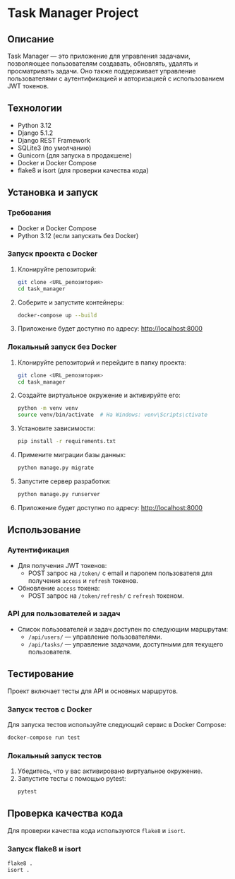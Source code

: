 # Task Manager Project

## Описание
Task Manager — это приложение для управления задачами, позволяющее пользователям создавать, обновлять, удалять и просматривать задачи. Оно также поддерживает управление пользователями с аутентификацией и авторизацией с использованием JWT токенов.

## Технологии
- Python 3.12
- Django 5.1.2
- Django REST Framework
- SQLite3 (по умолчанию)
- Gunicorn (для запуска в продакшене)
- Docker и Docker Compose
- flake8 и isort (для проверки качества кода)

## Установка и запуск

### Требования
- Docker и Docker Compose
- Python 3.12 (если запускать без Docker)

### Запуск проекта с Docker
1. Клонируйте репозиторий:
   ```sh
   git clone <URL_репозитория>
   cd task_manager
   ```

2. Соберите и запустите контейнеры:
   ```sh
   docker-compose up --build
   ```

3. Приложение будет доступно по адресу: [http://localhost:8000](http://localhost:8000)

### Локальный запуск без Docker
1. Клонируйте репозиторий и перейдите в папку проекта:
   ```sh
   git clone <URL_репозитория>
   cd task_manager
   ```

2. Создайте виртуальное окружение и активируйте его:
   ```sh
   python -m venv venv
   source venv/bin/activate  # На Windows: venv\Scripts\ctivate
   ```

3. Установите зависимости:
   ```sh
   pip install -r requirements.txt
   ```

4. Примените миграции базы данных:
   ```sh
   python manage.py migrate
   ```

5. Запустите сервер разработки:
   ```sh
   python manage.py runserver
   ```

6. Приложение будет доступно по адресу: [http://localhost:8000](http://localhost:8000)

## Использование

### Аутентификация
- Для получения JWT токенов:
  - POST запрос на `/token/` с email и паролем пользователя для получения `access` и `refresh` токенов.
- Обновление `access` токена:
  - POST запрос на `/token/refresh/` с `refresh` токеном.

### API для пользователей и задач
- Список пользователей и задач доступен по следующим маршрутам:
  - `/api/users/` — управление пользователями.
  - `/api/tasks/` — управление задачами, доступными для текущего пользователя.

## Тестирование
Проект включает тесты для API и основных маршрутов.

### Запуск тестов с Docker
Для запуска тестов используйте следующий сервис в Docker Compose:
```sh
docker-compose run test
```

### Локальный запуск тестов
1. Убедитесь, что у вас активировано виртуальное окружение.
2. Запустите тесты с помощью pytest:
   ```sh
   pytest
   ```

## Проверка качества кода
Для проверки качества кода используются `flake8` и `isort`.

### Запуск flake8 и isort
```sh
flake8 .
isort .
```
